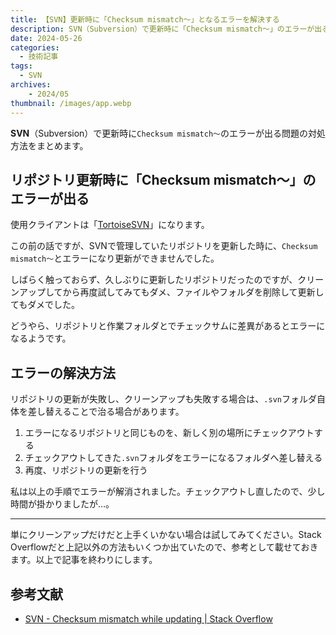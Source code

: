 ```yaml
---
title: 【SVN】更新時に「Checksum mismatch～」となるエラーを解決する
description: SVN（Subversion）で更新時に「Checksum mismatch～」のエラーが出る問題の対処方法をまとめます。
date: 2024-05-26
categories: 
  - 技術記事
tags: 
  - SVN
archives:
    - 2024/05
thumbnail: /images/app.webp
---
```


**SVN**（Subversion）で更新時に`Checksum mismatch～`のエラーが出る問題の対処方法をまとめます。

<!--more-->

## リポジトリ更新時に「Checksum mismatch～」のエラーが出る

使用クライアントは「[TortoiseSVN](https://tortoisesvn.net)」になります。

この前の話ですが、SVNで管理していたリポジトリを更新した時に、`Checksum mismatch～`とエラーになり更新ができませんでした。

しばらく触っておらず、久しぶりに更新したリポジトリだったのですが、クリーンアップしてから再度試してみてもダメ、ファイルやフォルダを削除して更新してもダメでした。

どうやら、リポジトリと作業フォルダとでチェックサムに差異があるとエラーになるようです。

## エラーの解決方法

リポジトリの更新が失敗し、クリーンアップも失敗する場合は、`.svn`フォルダ自体を差し替えることで治る場合があります。

1. エラーになるリポジトリと同じものを、新しく別の場所にチェックアウトする
2. チェックアウトしてきた`.svn`フォルダをエラーになるフォルダへ差し替える
3. 再度、リポジトリの更新を行う

私は以上の手順でエラーが解消されました。チェックアウトし直したので、少し時間が掛かりましたが…。

* * *

単にクリーンアップだけだと上手くいかない場合は試してみてください。Stack Overflowだと上記以外の方法もいくつか出ていたので、参考として載せておきます。以上で記事を終わりにします。

## 参考文献

* [SVN - Checksum mismatch while updating | Stack Overflow](https://stackoverflow.com/questions/10352934/svn-checksum-mismatch-while-updating)